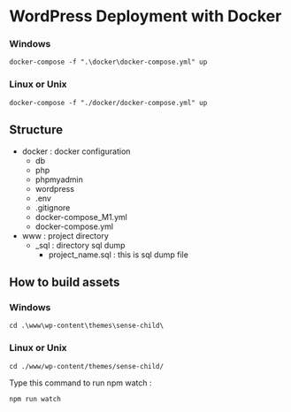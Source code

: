 # WordPress Deployment with Docker
### Windows
```
docker-compose -f ".\docker\docker-compose.yml" up
```

### Linux or Unix
```
docker-compose -f "./docker/docker-compose.yml" up
```
## Structure
- docker : docker configuration
  - db
  - php
  - phpmyadmin
  - wordpress
  - .env
  - .gitignore
  - docker-compose_M1.yml
  - docker-compose.yml
- www : project directory
  - _sql : directory sql dump
    - project_name.sql : this is sql dump file

## How to build assets

### Windows
```
cd .\www\wp-content\themes\sense-child\
```

### Linux or Unix
```
cd ./www/wp-content/themes/sense-child/
```

Type this command to run npm watch :
```
npm run watch
```